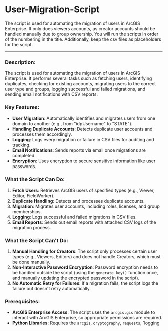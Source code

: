 # User-Migration-Script
The script is used for automating the migration of users in ArcGIS Enterprise. It only does viewers accounts, as creator accounts should be handled manually due to group ownership. You will run the scripts in order of the numbering in the title. Additionally, keep the csv files as placeholders for the script. 

---

### **Description:**
The script is used for automating the migration of users in ArcGIS Enterprise. It performs several tasks such as fetching users, identifying duplicates, checking for existing accounts, migrating users to the correct user type and groups, logging successful and failed migrations, and sending email notifications with CSV reports.

### **Key Features:**
- **User Migration**: Automatically identifies and migrates users from one domain to another (e.g., from "idpUsername" to "STATE").
- **Handling Duplicate Accounts**: Detects duplicate user accounts and processes them accordingly.
- **Logging**: Logs every migration or failure in CSV files for auditing and tracking.
- **Email Notifications**: Sends reports via email once migrations are completed.
- **Encryption**: Uses encryption to secure sensitive information like user passwords.

### **What the Script Can Do:**
1. **Fetch Users**: Retrieves ArcGIS users of specified types (e.g., Viewer, Editor, FieldWorker).
2. **Duplicate Handling**: Detects and processes duplicate accounts.
3. **Migration**: Migrates user accounts, including roles, licenses, and group memberships.
4. **Logging**: Logs successful and failed migrations in CSV files.
5. **Email Reports**: Sends out email reports with attached CSV logs of the migration process.

### **What the Script Can't Do:**
1. **Manual Handling for Creators**: The script only processes certain user types (e.g., Viewers, Editors) and does not handle Creators, which must be done manually.
2. **Non-Interactive Password Encryption**: Password encryption needs to be handled outside the script (using the `generate_key()` function once, and manually updating the encrypted password in the script).
3. **No Automatic Retry for Failures**: If a migration fails, the script logs the failure but doesn't retry automatically.

### **Prerequisites:**
- **ArcGIS Enterprise Access**: The script uses the `arcgis.gis` module to interact with ArcGIS Enterprise, so appropriate permissions are required.
- **Python Libraries**: Requires the `arcgis`, `cryptography`, `requests`, `logging
